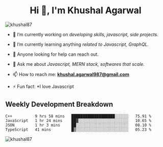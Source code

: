 <h1 align="center">Hi 👋, I'm Khushal Agarwal</h1>


<p align="left"> <img src="https://komarev.com/ghpvc/?username=khushal87&label=Profile Views&color=green&style=plastic" alt="khushal87" /> </p>

- 🔭 I’m currently working on *developing skills, javascript, side projects*.

- 🌱 I’m currently learning anything *related to Javascript, GraphQL.*

- 🤔 Anyone looking for help can reach out.

- 💬 Ask me about *Javascript, MERN stack, softwares that scale.*

- 📫 How to reach me: **khushal.agarwal987@gmail.com**

- ⚡ Fun fact: *I love Javascript 




## Weekly Development Breakdown
<!--START_SECTION:waka-->
```text
C++          9 hrs 58 mins   ███████████████████░░░░░░   75.91 % 
JavaScript   1 hr 24 mins    ██▓░░░░░░░░░░░░░░░░░░░░░░   10.65 % 
JSON         1 hr 3 mins     ██░░░░░░░░░░░░░░░░░░░░░░░   08.10 % 
TypeScript   41 mins         █▒░░░░░░░░░░░░░░░░░░░░░░░   05.23 % 
```
<!--END_SECTION:waka-->
<p><img align="center" src="https://github-readme-stats.vercel.app/api?username=khushal87&count_private=true&show_icons=true" alt="khushal87"/></p>

